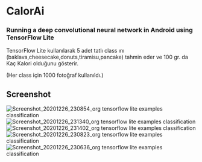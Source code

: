  # CalorAi
 ###  Running a deep convolutional neural network in Android using TensorFlow Lite
  
  TensorFlow Lite kullanılarak 5 adet tatlı class ını (baklava,cheesecake,donuts,tiramisu,pancake)
  tahmin eder ve 100 gr. da Kaç Kalori olduğunu gösterir.
  
  (Her class için 1000 fotoğraf kullanıldı.)
  ## Screenshot

![Screenshot_20201226_230854_org tensorflow lite examples classification](https://user-images.githubusercontent.com/37152719/103158995-16bca500-47d5-11eb-924a-566c588624e2.jpg)
![Screenshot_20201226_231340_org tensorflow lite examples classification](https://user-images.githubusercontent.com/37152719/103158996-17edd200-47d5-11eb-8ca2-1e899272d17a.jpg)
![Screenshot_20201226_231402_org tensorflow lite examples classification](https://user-images.githubusercontent.com/37152719/103158997-17edd200-47d5-11eb-8a94-4965b77a029d.jpg)
![Screenshot_20201226_230823_org tensorflow lite examples classification](https://user-images.githubusercontent.com/37152719/103158998-18866880-47d5-11eb-82be-a8761964e89b.jpg)
![Screenshot_20201226_230636_org tensorflow lite examples classification](https://user-images.githubusercontent.com/37152719/103158999-18866880-47d5-11eb-9ca7-584e5e567807.jpg)
